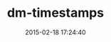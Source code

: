 ---
layout: post
title:  "dm-timestamps"
repo:   "datamapper/dm-timestamps"
date:   2015-02-18 17:24:40
gemurl: http://github.com/datamapper/dm-timestamps
---